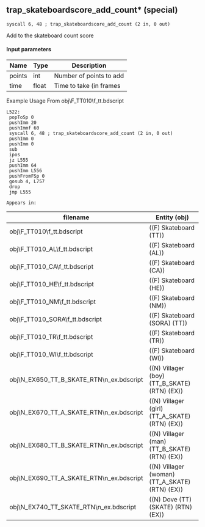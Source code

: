 ## trap_skateboardscore_add_count* (special)

`syscall 6, 48 ; trap_skateboardscore_add_count (2 in, 0 out)`

Add to the skateboard count score

#### Input parameters
| Name | Type | Description
|------|------|------------
| points   | int   | Number of points to add
| time   | float   | Time to take (in frames


Example Usage From obj\F_TT010\f_tt.bdscript
```plaintext
L522:
 popToSp 0
 pushImm 20
 pushImmf 60
 syscall 6, 48 ; trap_skateboardscore_add_count (2 in, 0 out)
 pushImm 0
 pushImm 0
 sub 
 ipos 
 jz L555
 pushImm 64
 pushImm L556
 pushFromFSp 0
 gosub 4, L757
 drop 
 jmp L555
```





	Appears in:
| filename | Entity (obj)
|----------|-------------
| obj\F_TT010\f_tt.bdscript       | ((F) Skateboard (TT))          
| obj\F_TT010_AL\f_tt.bdscript       | ((F) Skateboard (AL))          
| obj\F_TT010_CA\f_tt.bdscript       | ((F) Skateboard (CA))          
| obj\F_TT010_HE\f_tt.bdscript       | ((F) Skateboard (HE))          
| obj\F_TT010_NM\f_tt.bdscript       | ((F) Skateboard (NM))          
| obj\F_TT010_SORA\f_tt.bdscript       | ((F) Skateboard (SORA) (TT))          
| obj\F_TT010_TR\f_tt.bdscript       | ((F) Skateboard (TR))          
| obj\F_TT010_WI\f_tt.bdscript       | ((F) Skateboard (WI))          
| obj\N_EX650_TT_B_SKATE_RTN\n_ex.bdscript       | ((N) Villager (boy) (TT_B_SKATE) (RTN) (EX))          
| obj\N_EX670_TT_A_SKATE_RTN\n_ex.bdscript       | ((N) Villager (girl) (TT_A_SKATE) (RTN) (EX))          
| obj\N_EX680_TT_B_SKATE_RTN\n_ex.bdscript       | ((N) Villager (man) (TT_B_SKATE) (RTN) (EX))          
| obj\N_EX690_TT_A_SKATE_RTN\n_ex.bdscript       | ((N) Villager (woman) (TT_A_SKATE) (RTN) (EX))          
| obj\N_EX740_TT_SKATE_RTN\n_ex.bdscript       | ((N) Dove (TT) (SKATE) (RTN) (EX))          



